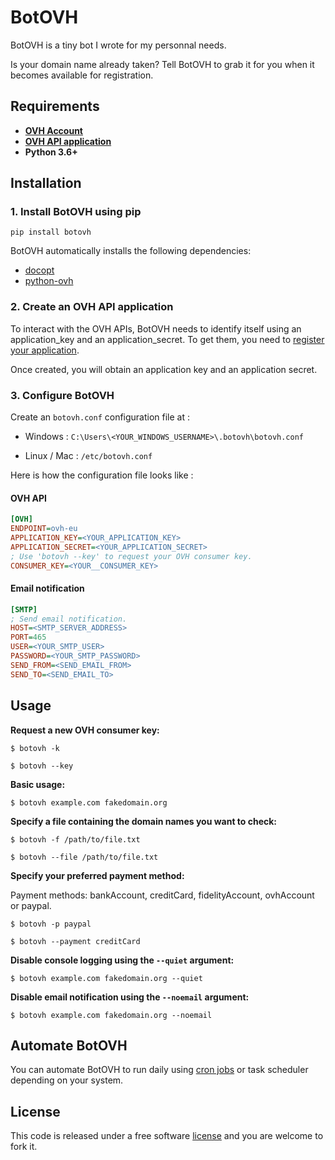 # BotOVH

BotOVH is a tiny bot I wrote for my personnal needs.

Is your domain name already taken? Tell BotOVH to grab it for you when it becomes available for registration.

## Requirements

- [**OVH Account**](https://www.ovh.com/)
- [**OVH API application**](https://docs.ovh.com/gb/en/customer/first-steps-with-ovh-api/)
- **Python 3.6+**

## Installation

### 1. Install BotOVH using pip

``pip install botovh``

BotOVH automatically installs the following dependencies:

- [docopt](https://github.com/docopt/docopt)
- [python-ovh](https://github.com/ovh/python-ovh)

### 2. Create an OVH API application

To interact with the OVH APIs, BotOVH needs to identify itself using an application_key and an application_secret. To get them, you need to [register your application](https://docs.ovh.com/gb/en/customer/first-steps-with-ovh-api/).

Once created, you will obtain an application key and an application secret.

### 3. Configure BotOVH

Create an ``botovh.conf`` configuration file at :

- Windows : ``C:\Users\<YOUR_WINDOWS_USERNAME>\.botovh\botovh.conf``

- Linux / Mac : ``/etc/botovh.conf``

Here is how the configuration file looks like :

#### OVH API

```ini
[OVH]
ENDPOINT=ovh-eu
APPLICATION_KEY=<YOUR_APPLICATION_KEY>
APPLICATION_SECRET=<YOUR_APPLICATION_SECRET>
; Use 'botovh --key' to request your OVH consumer key.
CONSUMER_KEY=<YOUR__CONSUMER_KEY>
```

#### Email notification

```ini
[SMTP]
; Send email notification.
HOST=<SMTP_SERVER_ADDRESS>
PORT=465
USER=<YOUR_SMTP_USER>
PASSWORD=<YOUR_SMTP_PASSWORD>
SEND_FROM=<SEND_EMAIL_FROM>
SEND_TO=<SEND_EMAIL_TO>
```

## Usage

**Request a new OVH consumer key:**

``$ botovh -k``

``$ botovh --key``

**Basic usage:**

``$ botovh example.com fakedomain.org``

**Specify a file containing the domain names you want to check:**

``$ botovh -f /path/to/file.txt``

``$ botovh --file /path/to/file.txt``

**Specify your preferred payment method:**

Payment methods: bankAccount, creditCard, fidelityAccount, ovhAccount or paypal.

``$ botovh -p paypal``

``$ botovh --payment creditCard``

**Disable console logging using the ``--quiet`` argument:**

``$ botovh example.com fakedomain.org --quiet``

**Disable email notification using the ``--noemail`` argument:**

``$ botovh example.com fakedomain.org --noemail``

## Automate BotOVH

You can automate BotOVH to run daily using [cron jobs](https://help.ubuntu.com/community/CronHowto) or task scheduler depending on your system.

## License

This code is released under a free software [license](LICENSE) and you are welcome to fork it.
